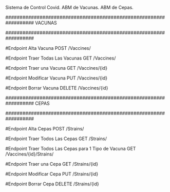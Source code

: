 Sistema de Control Covid. ABM de Vacunas. ABM de Cepas.

##################################################################
VACUNAS

##################################################################

#Endpoint Alta Vacuna POST /Vaccines/

#Endpoint Traer Todas Las Vacunas GET /Vaccines/

#Endpoint Traer una Vacuna GET /Vaccines/{id}

#Endpoint Modificar Vacuna PUT /Vaccines/{id}

#Endpoint Borrar Vacuna DELETE /Vaccines/{id}


##################################################################
CEPAS

##################################################################

#Endpoint Alta Cepas POST /Strains/

#Endpoint Traer Todos Las Cepas GET /Strains/

#Endpoint Traer Todos Las Cepas para 1 Tipo de Vacuna GET /Vaccines/{id}/Strains/

#Endpoint Traer una Cepa GET /Strains/{id}

#Endpoint Modificar Cepa PUT /Strains/{id}

#Endpoint Borrar Cepa DELETE /Strains/{id}

